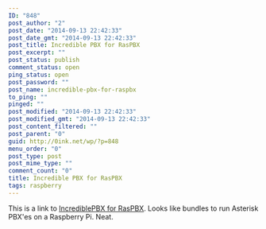 ```yaml
---
ID: "848"
post_author: "2"
post_date: "2014-09-13 22:42:33"
post_date_gmt: "2014-09-13 22:42:33"
post_title: Incredible PBX for RasPBX
post_excerpt: ""
post_status: publish
comment_status: open
ping_status: open
post_password: ""
post_name: incredible-pbx-for-raspbx
to_ping: ""
pinged: ""
post_modified: "2014-09-13 22:42:33"
post_modified_gmt: "2014-09-13 22:42:33"
post_content_filtered: ""
post_parent: "0"
guid: http://0ink.net/wp/?p=848
menu_order: "0"
post_type: post
post_mime_type: ""
comment_count: "0"
title: Incredible PBX for RasPBX
tags: raspberry
---
```


This is a link to [IncrediblePBX for RasPBX](http://nerdvittles.com/?p=8222). Looks like bundles to run Asterisk PBX'es on a Raspberry Pi. Neat.
